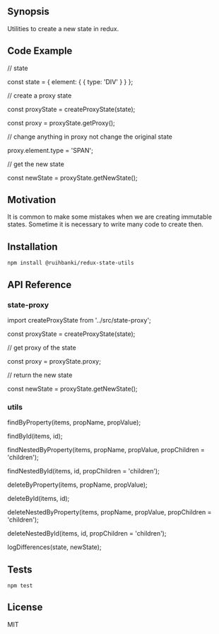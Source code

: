 ## Synopsis

Utilities to create a new state in redux.

## Code Example

// state

const state = {
    element: {
        {
            type: 'DIV'
        }
    }
};

// create a proxy state

const proxyState = createProxyState(state);

const proxy = proxyState.getProxy();

// change anything in proxy not change the original state

proxy.element.type = 'SPAN';

// get the new state

const newState = proxyState.getNewState();

## Motivation

It is common to make some mistakes when we are creating immutable states. 
Sometime it is necessary to write many code to create then.

## Installation

`npm install @ruihbanki/redux-state-utils`

## API Reference

### state-proxy

import createProxyState from '../src/state-proxy';

const proxyState = createProxyState(state);

// get proxy of the state

const proxy = proxyState.proxy;                 

// return the new state 

const newState = proxyState.getNewState();      

### utils

findByProperty(items, propName, propValue);

findById(items, id);

findNestedByProperty(items, propName, propValue, propChildren = 'children');

findNestedById(items, id, propChildren = 'children');

deleteByProperty(items, propName, propValue);

deleteById(items, id);

deleteNestedByProperty(items, propName, propValue, propChildren = 'children');

deleteNestedById(items, id, propChildren = 'children');

logDifferences(state, newState);

## Tests

`npm test`

## License

MIT
